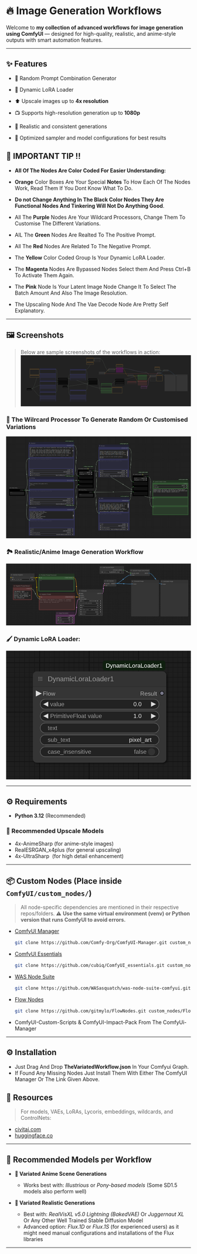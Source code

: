 # 🔥 Image Generation Workflows

Welcome to **my collection of advanced workflows for image generation using ComfyUI** — designed for high-quality, realistic, and anime-style outputs with smart automation features.

---

## ✨ Features

* 🔀 Random Prompt Combination Generator

* 🔀 Dynamic LoRA Loader

* ⬆️ Upscale images up to **4x resolution**

* 📺 Supports high-resolution generation up to **1080p**

* 🧐 Realistic and consistent generations

* 🌺 Optimized sampler and model configurations for best results


## 🧠 IMPORTANT TIP !!

* **All Of The Nodes Are Color Coded For Easier Understanding:**
* **Orange** Color Boxes Are Your Special **Notes** To How Each Of The Nodes Work, Read Them If You Dont Know What To Do.

* **Do not Change Anything In The Black Color Nodes They Are Functional Nodes And Tinkering Will Not Do Anything Good**.
* All The **Purple** Nodes Are Your Wildcard Processors, Change Them To Customise The Different Variations.
* AlL The **Green** Nodes Are Realted To The Positive Prompt.
* All The **Red** Nodes Are Related To The Negative Prompt.
* The **Yellow** Color Coded Group Is Your Dynamic LoRA Loader.
* The **Magenta** Nodes Are Bypassed Nodes Select them And Press Ctrl+B To Activate Them Again.
* The **Pink** Node Is Your Latent Image Node Change It To Select The Batch Amount And Also The Image Resolution.
* The Upscaling Node And The Vae Decode Node Are Pretty Self Explanatory.

---

## 🖼️ Screenshots

> Below are sample screenshots of the workflows in action:
![Screenshot](assets/FullWorkflow.png)


### 🧬 The Wilrcard Processor To Generate Random Or Customised Variations
![Screenshot](assets/ThePromptGenerator.png)


### 🏞️ Realistic/Anime Image Generation Workflow
![Screenshot](assets/TheImageGenerator.png)


### 🖌️ Dynamic LoRA Loader:
![Screenshot](assets/DynamicLoraLoader.png)

---

## ⚙️ Requirements

* **Python 3.12** (Recommended)

### 🔼 Recommended Upscale Models

* 4x-AnimeSharp (for anime-style images)
* RealESRGAN\_x4plus (for general upscaling)
* 4x-UltraSharp  (for high detail enhancement)

---

## 📦 Custom Nodes (Place inside `ComfyUI/custom_nodes/`)

> All node-specific dependencies are mentioned in their respective repos/folders.
> ⚠️ **Use the same virtual environment (venv) or Python version that runs ComfyUI to avoid errors.**

* [ComfyUI Manager](https://github.com/Comfy-Org/ComfyUI-Manager.git)

  ```bash
  git clone https://github.com/Comfy-Org/ComfyUI-Manager.git custom_nodes/ComfyUI-Manager
  ```

* [ComfyUI Essentials](https://github.com/cubiq/ComfyUI_essentials.git)

  ```bash
  git clone https://github.com/cubiq/ComfyUI_essentials.git custom_nodes/ComfyUI_essentials
  ```

* [WAS Node Suite](https://github.com/WASasquatch/was-node-suite-comfyui.git)

  ```bash
  git clone https://github.com/WASasquatch/was-node-suite-comfyui.git custom_nodes/was-node-suite-comfyui
  ```

* [Flow Nodes](https://github.com/gitmylo/FlowNodes.git)

  ```bash
  git clone https://github.com/gitmylo/FlowNodes.git custom_nodes/FlowNodes
  ```

* ComfyUI-Custom-Scripts & ComfyUI-Impact-Pack From The ComfyUi-Manager

---

## ⚙️ Installation

* Just Drag And Drop **TheVariatedWorkflow.json** In Your Comfyui Graph.
* If Found Any Missing Nodes Just Install Them With Either The ComfyUI Manager Or The Link Given Above.


## 🧠 Resources

> For models, VAEs, LoRAs, Lycoris, embeddings, wildcards, and ControlNets:

* [civitai.com](https://civitai.com)
* [huggingface.co](https://huggingface.co)

---

## 🧪 Recommended Models per Workflow

* **🎨 Variated Anime Scene Generations**

  * Works best with: *Illustrious* or *Pony-based models* (Some SD1.5 models also perform well)

* **📸 Variated Realistic Generations**

  * Best with: *RealVisXL v5.0 Lightning (BakedVAE)* Or *Juggernaut XL* Or Any Other Well Trained Stable Diffusion Model
  * Advanced option: *Flux.1D* or *Flux.1S* (for experienced users) as it might need manual configurations and installations of the Flux libraries

---
